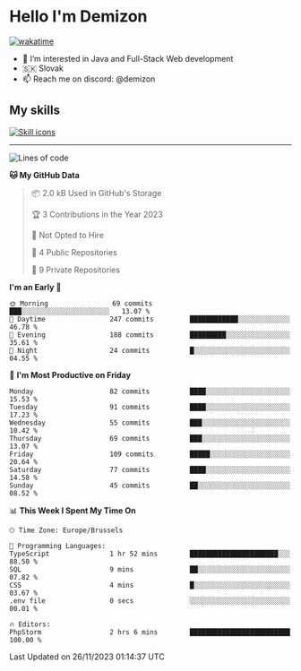 # Hello I'm Demizon
[![wakatime](https://wakatime.com/badge/user/6ad1949f-d6d7-44f9-9eee-c35e54cc499b.svg)](https://wakatime.com/@6ad1949f-d6d7-44f9-9eee-c35e54cc499b)
- 👀 I’m interested in Java and Full-Stack Web development
- 🇸🇰 Slovak
- 📫 Reach me on discord: @demizon

## My skills
[![Skill icons](https://skillicons.dev/icons?i=java,js,ts,html,css,react,nextjs,tailwind,supabase,py,git,docker,linux,mysql,postgres,mongo&theme=dark)](https://github.com/Demizon3433)

---

<!--START_SECTION:waka-->
![Lines of code](https://img.shields.io/badge/From%20Hello%20World%20I%27ve%20Written-108.1%20thousand%20lines%20of%20code-blue)

**🐱 My GitHub Data** 

> 📦 2.0 kB Used in GitHub's Storage 
 > 
> 🏆 3 Contributions in the Year 2023
 > 
> 🚫 Not Opted to Hire
 > 
> 📜 4 Public Repositories 
 > 
> 🔑 9 Private Repositories 
 > 
**I'm an Early 🐤** 

```text
🌞 Morning                69 commits          ███░░░░░░░░░░░░░░░░░░░░░░   13.07 % 
🌆 Daytime                247 commits         ████████████░░░░░░░░░░░░░   46.78 % 
🌃 Evening                188 commits         █████████░░░░░░░░░░░░░░░░   35.61 % 
🌙 Night                  24 commits          █░░░░░░░░░░░░░░░░░░░░░░░░   04.55 % 
```
📅 **I'm Most Productive on Friday** 

```text
Monday                   82 commits          ████░░░░░░░░░░░░░░░░░░░░░   15.53 % 
Tuesday                  91 commits          ████░░░░░░░░░░░░░░░░░░░░░   17.23 % 
Wednesday                55 commits          ███░░░░░░░░░░░░░░░░░░░░░░   10.42 % 
Thursday                 69 commits          ███░░░░░░░░░░░░░░░░░░░░░░   13.07 % 
Friday                   109 commits         █████░░░░░░░░░░░░░░░░░░░░   20.64 % 
Saturday                 77 commits          ████░░░░░░░░░░░░░░░░░░░░░   14.58 % 
Sunday                   45 commits          ██░░░░░░░░░░░░░░░░░░░░░░░   08.52 % 
```


📊 **This Week I Spent My Time On** 

```text
🕑︎ Time Zone: Europe/Brussels

💬 Programming Languages: 
TypeScript               1 hr 52 mins        ██████████████████████░░░   88.50 % 
SQL                      9 mins              ██░░░░░░░░░░░░░░░░░░░░░░░   07.82 % 
CSS                      4 mins              █░░░░░░░░░░░░░░░░░░░░░░░░   03.67 % 
.env file                0 secs              ░░░░░░░░░░░░░░░░░░░░░░░░░   00.01 % 

🔥 Editors: 
PhpStorm                 2 hrs 6 mins        █████████████████████████   100.00 % 
```


 Last Updated on 26/11/2023 01:14:37 UTC
<!--END_SECTION:waka-->

